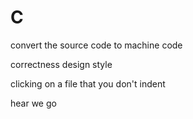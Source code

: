 # C

convert the source code to machine code

correctness
design 
style

clicking on a file that you don't indent

hear we go


